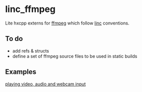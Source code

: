 linc_ffmpeg
=============

Lite hxcpp externs for [ffmpeg](https://github.com/FFmpeg/FFmpeg) which follow [linc](https://snowkit.github.io/linc/) conventions.

## To do

* add refs & structs
* define a set of ffmpeg source files to be used in static builds

## Examples

[playing video, audio and webcam input](https://github.com/Dimous/linc_ffmpeg_examples)
